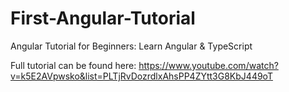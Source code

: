 # First-Angular-Tutorial
Angular Tutorial for Beginners: Learn Angular & TypeScript

Full tutorial can be found here:
https://www.youtube.com/watch?v=k5E2AVpwsko&list=PLTjRvDozrdlxAhsPP4ZYtt3G8KbJ449oT
